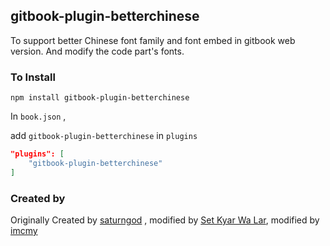 
## gitbook-plugin-betterchinese

To support better Chinese font family and font embed in gitbook web version. And modify the code part's fonts.


### To Install

```
npm install gitbook-plugin-betterchinese
```

In `book.json` ,

add `gitbook-plugin-betterchinese` in `plugins`

```json
"plugins": [
	"gitbook-plugin-betterchinese"
]
```

### Created by

Originally Created by [saturngod](https://github.com/saturngod) , modified by [Set Kyar Wa Lar](https://github.com/setkyar), modified by [imcmy](https://github.com/imcmy)